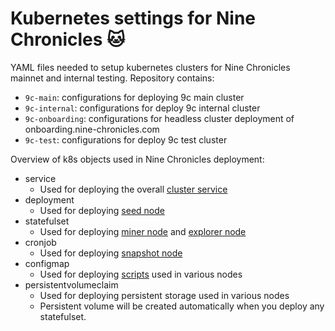 # Kubernetes settings for Nine Chronicles 🐱

YAML files needed to setup kubernetes clusters for Nine Chronicles mainnet and internal testing. Repository contains:

- `9c-main`: configurations for deploying 9c main cluster
- `9c-internal`: configurations for deploy 9c internal cluster
- `9c-onboarding`: configurations for headless cluster deployment of onboarding.nine-chronicles.com
- `9c-test`: configurations for deploy 9c test cluster


Overview of k8s objects used in Nine Chronicles deployment:
- service
  - Used for deploying the overall [cluster service](https://github.com/planetarium/9c-k8s-config/blob/master/9c-main/service.yaml)
- deployment
  - Used for deploying [seed node](https://github.com/planetarium/9c-k8s-config/blob/master/9c-main/seed-deployment-1.yaml)
- statefulset
  - Used for deploying [miner node](https://github.com/planetarium/9c-k8s-config/blob/master/9c-main/miner-1.yaml) and [explorer node](https://github.com/planetarium/9c-k8s-config/blob/master/9c-main/explorer.yaml)
- cronjob
  - Used for deploying [snapshot node](https://github.com/planetarium/9c-k8s-config/blob/master/9c-main/snapshot.yaml)
- configmap
  - Used for deploying [scripts](https://github.com/planetarium/9c-k8s-config/blob/master/9c-main/configmap.yaml) used in various nodes
- persistentvolumeclaim
  - Used for deploying persistent storage used in various nodes
  - Persistent volume will be created automatically when you deploy any statefulset.



